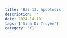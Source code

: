 ```yaml
---
title: 'Bài 13. Apoptosis'
description: ''
date: 2024-14-10
tags: ['Sinh Di Truyền']
category: 'Y1'
---
```

